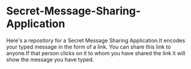 # Secret-Message-Sharing-Application
Here's a repository for a Secret Message Sharing Application.It encodes your typed message in the form of a link. You can share this link to anyone.If that person clicks on it to whom you have shared the link it will show the message you have typed.
